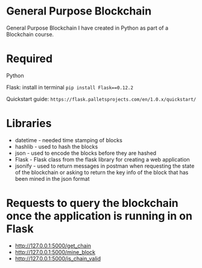 # General Purpose Blockchain
General Purpose Blockchain I have created in Python as part of a Blockchain course. 

# Required
Python

Flask: install in terminal 
```pip install Flask==0.12.2```

Quickstart guide: 
```https://flask.palletsprojects.com/en/1.0.x/quickstart/```

# Libraries
- datetime - needed time stamping of blocks
- hashlib - used to hash the blocks
- json - used to encode the blocks before they are hashed
- Flask - Flask class from the flask library for creating a web application 
- jsonify - used to return messages in postman when requesting the state of the blockchain or asking to return the key info of the block that has been mined in the json format

# Requests to query the blockchain once the application is running in on Flask
- http://127.0.0.1:5000/get_chain
- http://127.0.0.1:5000/mine_block
- http://127.0.0.1:5000/is_chain_valid 
